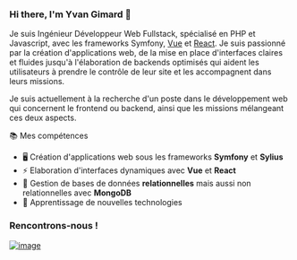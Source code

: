 ### Hi there, I'm Yvan Gimard 👋
Je suis Ingénieur Développeur Web Fullstack, spécialisé en PHP et Javascript, avec les frameworks Symfony, [Vue](https://vuejs.org/) et [React](https://react.dev/). Je suis passionné par la création d'applications web, de la mise en place d'interfaces claires et fluides jusqu'à l'élaboration de backends optimisés qui aident les utilisateurs à prendre le contrôle de leur site et les accompagnent dans leurs missions.

Je suis actuellement à la recherche d'un poste dans le développement web qui concernent le frontend ou backend, ainsi que les missions mélangeant ces deux aspects.

📚 Mes compétences

 - 🖥️ Création d'applications web sous les frameworks **Symfony** et **Sylius**
 - ⚡ Elaboration d'interfaces dynamiques avec **Vue** et **React**
 - 💾 Gestion de bases de données **relationnelles** mais aussi non relationnelles avec **MongoDB**
 - 📖 Apprentissage de nouvelles technologies

### Rencontrons-nous !



[![image](https://github.com/user-attachments/assets/8a907ff3-2acc-4de4-a247-eebc0448b62a)](https://www.linkedin.com/in/yvan-gimard)
